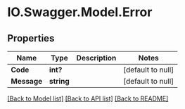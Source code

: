 # IO.Swagger.Model.Error
## Properties

Name | Type | Description | Notes
------------ | ------------- | ------------- | -------------
**Code** | **int?** |  | [default to null]
**Message** | **string** |  | [default to null]

[[Back to Model list]](../README.md#documentation-for-models) [[Back to API list]](../README.md#documentation-for-api-endpoints) [[Back to README]](../README.md)

